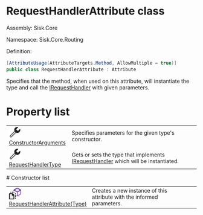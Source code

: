<!--

Copyrights 2023 Sisk Framework - CypherPotato
Published under MIT license

!!! DO NOT EDIT THIS FILE !!!
This file was generated by a tool in the Sisk package. To edit the information in this documentation,
edit the XML documentation present in the Sisk source code.

-->

# RequestHandlerAttribute class
Assembly: Sisk.Core

Namespace: Sisk.Core.Routing

Definition:

```cs
[AttributeUsage(AttributeTargets.Method, AllowMultiple = true)]
public class RequestHandlerAttribute : Attribute
```

Specifies that the method, when used on this attribute, will instantiate the type and call the <a href="/read?q=/contents/spec/Sisk.Core.Routing.IRequestHandler.md">IRequestHandler</a> with given parameters.

# Property list
<table>
    <tbody>
<tr>
    <td width="33%">
        <img class="icon" src="/assets/img/icons/property.svg">
        <a href="/read?q=/contents/spec/Sisk.Core.Routing.RequestHandlerAttribute.ConstructorArguments.md">
            ConstructorArguments
        </a>
    </td>
    <td>
        Specifies parameters for the given type's constructor.
    <td>
</tr>
<tr>
    <td width="33%">
        <img class="icon" src="/assets/img/icons/property.svg">
        <a href="/read?q=/contents/spec/Sisk.Core.Routing.RequestHandlerAttribute.RequestHandlerType.md">
            RequestHandlerType
        </a>
    </td>
    <td>
        Gets or sets the type that implements <a href="/read?q=/contents/spec/Sisk.Core.Routing.IRequestHandler.md">IRequestHandler</a> which will be instantiated.
    <td>
</tr>
    </tbody>
</table>
# Constructor list
<table>
    <tbody>
<tr>
    <td width="33%">
        <img class="icon" src="/assets/img/icons/constructor.svg">
        <a href="/read?q=/contents/spec/Sisk.Core.Routing.RequestHandlerAttribute.RequestHandlerAttribute(Type).md">
            RequestHandlerAttribute(Type)
        </a>
    </td>
    <td>
        Creates a new instance of this attribute with the informed parameters.
    <td>
</tr>
    </tbody>
</table>
